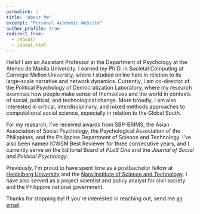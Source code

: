 ```yaml
---
permalink: /
title: "About Me"
excerpt: "Personal Academic Website"
author_profile: true
redirect_from: 
  - /about/
  - /about.html
---
```


Hello! I am an Assistant Professor at the Department of Psychology at the Ateneo de Manila University. I earned my Ph.D. in Societal Computing at Carnegie Mellon University, where I studied online hate in relation to its large-scale narrative and network dynamics. Currently, I am co-director of the Political Psychology of Democratization Laboratory, where my research examines how people make sense of themselves and the world in contexts of social, political, and technological change. More broadly, I am also interested in critical, interdisciplinary, and mixed methods approaches to computational social science, especially in relation to the Global South.

For my research, I've received awards from SBP-BRIMS, the Asian Association of Social Psychology, the Psychological Association of the Philippines, and the Philippine Department of Science and Technology. I've also been named ICWSM Best Reviewer for three consecutive years, and I currently serve on the Editorial Board of *PLoS One* and the *Journal of Social and Political Psychology*.

Previously, I'm proud to have spent time as a postbachelor fellow at <a href = "https://www.cl.uni-heidelberg.de/statnlpgroup/members/" target = "_blank">Heidelberg University</a> and the <a href = "https://isw3.naist.jp/Research/cs-ubi-en.html" target = "_blank">Nara Institute of Science and Technology</a>. I have also served as a project scientist and policy analyst for civil society and the Philippine national government. 

Thanks for stopping by! If you're interested in reaching out, send me <a href = "mailto:juyheng@ateneo.edu" target = "_blank">an email</a>.
